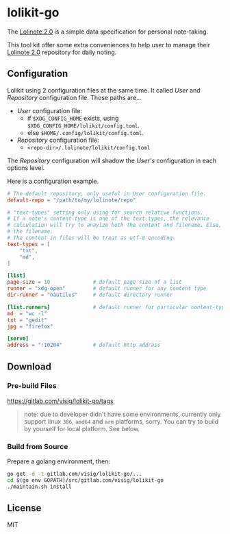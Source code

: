 # lolikit-go

The [Lolinote 2.0] is a simple data specification for personal note-taking.

This tool kit offer some extra conveniences to help user to manage their [Lolinote 2.0] repository for daily noting.



## Configuration

Lolikit using 2 configuration files at the same time. It called *User* and *Repository* configuration file. Those paths are...

- *User* configuration file:
    - if `$XDG_CONFIG_HOME` exists, using `$XDG_CONFIG_HOME/lolikit/config.toml`.
    - else `$HOME/.config/lolikit/config.toml`.
- *Repository* configuration file:
    - `<repo-dir>/.lolinote/lolikit/config.toml`

The *Repository* configuration will shadow the *User's* configuration in each options level.

Here is a configuration example.

```toml
# The default repository, only useful in User configuration file.
default-repo = "/path/to/my/lolinote/repo"

# "text-types" setting only using for search relative functions.
# If a note's content-type is one of the text-types, the relevance
# calculation will try to anaylze both the content and filename. Else, only
# the filename.
# The content in files will be treat as utf-8 encoding.
text-types = [
    "txt",
    "md",
]

[list]
page-size = 10              # default page size of a list
runner = "xdg-open"         # default runner for any content type
dir-runner = "nautilus"     # default directory runner

[list.runners]              # default runner for particular content-type
md  = "wc -l"
txt = "gedit"
jpg = "firefox"

[serve]
address = ":10204"          # default http address
```



## Download

### Pre-build Files

<https://gitlab.com/visig/lolikit-go/tags>

> note: due to developer didn't have some environments, currently only support linux `386`, `amd64` and `arm` platforms, sorry. You can try to build by yourself for local platform. See below.



### Build from Source

Prepare a golang environment, then:

```bash
go get -d -t gitlab.com/visig/lolikit-go/...
cd $(go env GOPATH)/src/gitlab.com/visig/lolikit-go
./maintain.sh install
```


## License

MIT



[Lolinote 2.0]: https://gitlab.com/visig/lolinote-spec/
